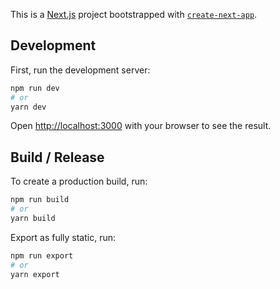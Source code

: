 This is a [Next.js](https://nextjs.org/) project bootstrapped with [`create-next-app`](https://github.com/vercel/next.js/tree/canary/packages/create-next-app).

## Development

First, run the development server:

```bash
npm run dev
# or
yarn dev
```

Open [http://localhost:3000](http://localhost:3000) with your browser to see the result.

## Build / Release

To create a production build, run:

```bash
npm run build
# or
yarn build
```

Export as fully static, run:

```bash
npm run export
# or
yarn export
```
